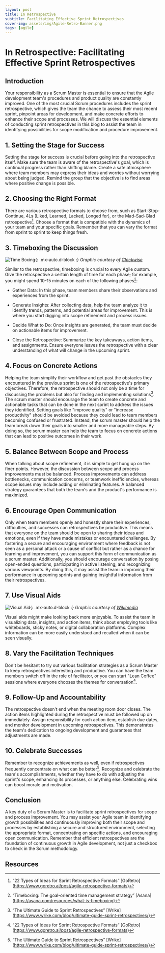 ```yaml
---
layout: post
title: In Retrospective
subtitle: Facilitating Effective Sprint Retrospectives
cover-img: assets/img/Agile-Retro-Banner.png
tags: [agile]
---
```


# In Retrospective: Facilitating Effective Sprint Retrospectives

## Introduction

Your responsibility as a Scrum Master is essential to ensure that the Agile development team's procedures and product quality are constantly improved. One of the most crucial Scrum procedures includes the sprint retrospective, which gives the team the chance to assess their most recent sprint, pinpoint areas for development, and make concrete efforts to enhance their scope and processes. We will discuss the essential elements of conducting sprint retrospectives in this blog to assist the team in identifying possibilities for scope modification and procedure improvement.

## 1. Setting the Stage for Success

Setting the stage for success is crucial before going into the retrospective itself. Make sure the team is aware of the retrospective's goal, which is continual progress rather than shifting blame. Create a safe atmosphere where team members may express their ideas and worries without worrying about being judged. Remind the group that the objective is to find areas where positive change is possible.

## 2. Choosing the Right Format

There are various retrospective formats to choose from, such as Start-Stop-Continue, 4Ls (Liked, Learned, Lacked, Longed for), or the Mad-Sad-Glad retrospective[^3]. Choose a format that is compatible with the dynamics of your team and your specific goals. Remember that you can vary the format from sprint to sprint to keep things fresh.

## 3. Timeboxing the Discussion

![Time Boxing](/agile-blog/assets/img/Time-Boxing.png){: .mx-auto.d-block :}
*Graphic courtesy of [Clockwise](https://assets.website-files.com/634681057b887c6f4830fae2/6367dd4a26b9af2089507a6f_6259f844625eef1e06aa276c_time-blocking.png)*


Similar to the retrospective, timeboxing is crucial to every Agile custom. Give the retrospective a certain length of time for each phase; for example, you might spend 10-15 minutes on each of the following phases[^2]:

- Gather Data: In this phase, team members share their observations and experiences from the sprint.

- Generate Insights: After collecting data, help the team analyze it to identify trends, patterns, and potential areas for improvement. This is where you start digging into scope refinement and process issues.

- Decide What to Do: Once insights are generated, the team must decide on actionable items for improvement.

- Close the Retrospective: Summarize the key takeaways, action items, and assignments. Ensure everyone leaves the retrospective with a clear understanding of what will change in the upcoming sprint.

## 4. Focus on Concrete Actions

Helping the team simplify their workflow and get past the obstacles they encountered in the previous sprint is one of the retrospective's primary objectives. Therefore, the retrospective should not only be a time for discussing the problems but also for finding and implementing solutions[^1]. The scrum master should encourage the team to create concrete and actionable tasks that can be done in the next sprint to address the issues they identified. Setting goals like "improve quality" or "increase productivity" should be avoided because they could lead to team members becoming confused or frustrated. Instead, the scrum master should help the team break down their goals into smaller and more manageable steps. By doing so, the scrum master can help the team to focus on concrete actions that can lead to positive outcomes in their work.

## 5. Balance Between Scope and Process

When talking about scope refinement, it is simple to get hung up on the finer points. However, the discussion between scope and process improvements must be balanced. Process improvements can address bottlenecks, communication concerns, or teamwork inefficiencies, whereas scope issues may include adding or eliminating features. A balanced strategy guarantees that both the team's and the product's performance is maximized.

## 6. Encourage Open Communication

Only when team members openly and honestly share their experiences, difficulties, and successes can retrospectives be productive. This means that everyone on the team should be open to sharing their ideas and emotions, even if they have made mistakes or encountered challenges. By fostering a secure and encouraging environment where feedback is not seen as a personal attack or a cause of conflict but rather as a chance for learning and improvement, you can support this form of communication as a scrum master. Additionally, you should encourage conversation by posing open-ended questions, participating in active listening, and recognizing various viewpoints. By doing this, it may assist the team in improving their performance in upcoming sprints and gaining insightful information from their retrospectives.

## 7. Use Visual Aids

![Visual Aid](/agile-blog/assets/img/Visual-Aid.png){: .mx-auto.d-block :}
*Graphic courtesy of [Wikimedia](https://upload.wikimedia.org/wikipedia/commons/2/2a/Corporate_Woman_Giving_a_PowerPoint_Presentation.svg)*

Visual aids might make looking back more enjoyable. To assist the team in visualizing data, insights, and action items, think about employing tools like whiteboards, sticky notes, or digital collaboration platforms. Complex information can be more easily understood and recalled when it can be seen visually.

## 8. Vary the Facilitation Techniques

Don't be hesitant to try out various facilitation strategies as a Scrum Master to keep retrospectives interesting and productive. You can have the team members switch off in the role of facilitator, or you can start "Lean Coffee" sessions where everyone chooses the themes for conversation[^3].

## 9. Follow-Up and Accountability

The retrospective doesn't end when the meeting room door closes. The action items highlighted during the retrospective must be followed up on immediately. Assign responsibility for each action item, establish due dates, and monitor development in upcoming retrospectives. This demonstrates the team's dedication to ongoing development and guarantees that adjustments are made.

## 10. Celebrate Successes

Remember to recognize achievements as well, even if retrospectives frequently concentrate on what can be better[^1]. Recognize and celebrate the team's accomplishments, whether they have to do with adjusting the sprint's scope, enhancing its processes, or anything else. Celebrating wins can boost morale and motivation.

## Conclusion

A key duty of a Scrum Master is to facilitate sprint retrospectives for scope and process improvement. You may assist your Agile team in identifying growth possibilities and continuously improving both their scope and processes by establishing a secure and structured environment, selecting the appropriate format, concentrating on specific actions, and encouraging open communication. Remember that efficient retrospectives are the foundation of continuous growth in Agile development, not just a checkbox to check in the Scrum methodology.

## Resources
[^1]: “The Ultimate Guide to Sprint Retrospectives” [Wrike] (https://www.wrike.com/blog/ultimate-guide-sprint-retrospectives/)
[^2]: “Timeboxing: The goal-oriented time management strategy” [Asana] (https://asana.com/resources/what-is-timeboxing)
[^3]: “22 Types of Ideas for Sprint Retrospective Formats” [GoRetro] (https://www.goretro.ai/post/agile-retrospective-formats)
